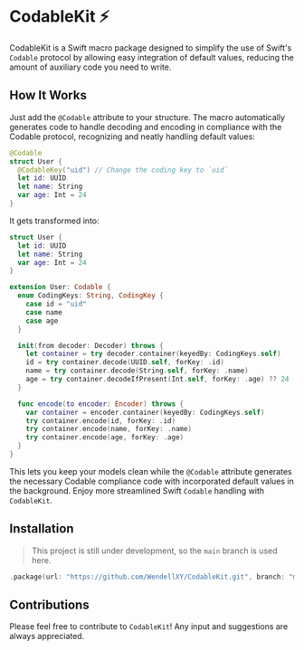 # CodableKit ⚡️

CodableKit is a Swift macro package designed to simplify the use of Swift's `Codable` protocol by allowing easy integration of default values, reducing the amount of auxiliary code you need to write.

## How It Works

Just add the `@Codable` attribute to your structure. The macro automatically generates code to handle decoding and encoding in compliance with the Codable protocol, recognizing and neatly handling default values:

```swift
@Codable
struct User {
  @CodableKey("uid") // Change the coding key to `uid`
  let id: UUID
  let name: String
  var age: Int = 24
}
```

It gets transformed into:

```swift
struct User {
  let id: UUID
  let name: String
  var age: Int = 24
}

extension User: Codable {
  enum CodingKeys: String, CodingKey {
    case id = "uid"
    case name
    case age
  }

  init(from decoder: Decoder) throws {
    let container = try decoder.container(keyedBy: CodingKeys.self)
    id = try container.decode(UUID.self, forKey: .id)
    name = try container.decode(String.self, forKey: .name)
    age = try container.decodeIfPresent(Int.self, forKey: .age) ?? 24
  }

  func encode(to encoder: Encoder) throws {
    var container = encoder.container(keyedBy: CodingKeys.self)
    try container.encode(id, forKey: .id)
    try container.encode(name, forKey: .name)
    try container.encode(age, forKey: .age)
  }
}
```

This lets you keep your models clean while the `@Codable` attribute generates the necessary Codable compliance code with incorporated default values in the background. Enjoy more streamlined Swift `Codable` handling with `CodableKit`.

## Installation

> This project is still under development, so the `main` branch is used here.

```swift
.package(url: "https://github.com/WendellXY/CodableKit.git", branch: "main"),
```

## Contributions

Please feel free to contribute to `CodableKit`! Any input and suggestions are always appreciated.
